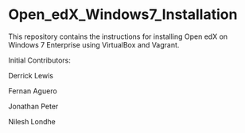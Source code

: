 # Open_edX_Windows7_Installation
This repository contains the instructions for installing Open edX on Windows 7 Enterprise using VirtualBox and Vagrant.

Initial Contributors:

Derrick Lewis

Fernan Aguero

Jonathan Peter

Nilesh Londhe
